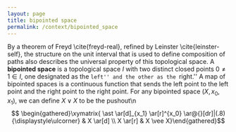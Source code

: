 ```yaml
---
layout: page
title: bipointed space
permalink: /context/bipointed_space
---
```

By a theorem of Freyd \cite{freyd-real}, refined by Leinster \cite{leinster-self}, the structure on the unit interval that is used to define composition of paths also describes the universal property of this topological space. A **bipointed space** is a topological space $I$ with two distinct closed points $0 \neq 1 \in I$, one designated as the ``left'' and the other as the ``right.'' A map of bipointed spaces is a continuous function that sends the left point to the left point and the right point to the right point. For any bipointed space $(X,x_0,x_1)$, we can define $X \vee X$ to be the pushout\n$$ \begin{gathered}\xymatrix{ \ast \ar[d]_{x_1} \ar[r]^{x_0} \ar@{}[dr]|(.8){\displaystyle\ulcorner} & X \ar[d] \\ X \ar[r] & X \vee X}\end{gathered}$$
